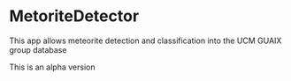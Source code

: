 # MetoriteDetector
This app allows meteorite detection and classification into the UCM GUAIX group database

This is an alpha version
